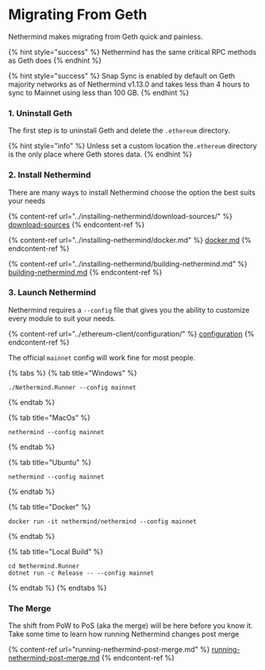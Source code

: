 # Migrating From Geth

Nethermind makes migrating from Geth quick and painless. &#x20;

{% hint style="success" %}
Nethermind has the same critical RPC methods as Geth does&#x20;
{% endhint %}

{% hint style="success" %}
Snap Sync is enabled by default on Geth majority networks as of Nethermind v1.13.0 and takes less than 4 hours to sync to Mainnet using less than 100 GB.&#x20;
{% endhint %}

### 1. Uninstall Geth

The first step is to uninstall Geth and delete the `.ethereum` directory.&#x20;

{% hint style="info" %}
Unless set a custom location the`.ethereum` directory is the only place where Geth stores data.&#x20;
{% endhint %}

### 2. Install Nethermind

There are many ways to install Nethermind choose the option the best suits your needs

{% content-ref url="../installing-nethermind/download-sources/" %}
[download-sources](../installing-nethermind/download-sources/)
{% endcontent-ref %}

{% content-ref url="../installing-nethermind/docker.md" %}
[docker.md](../installing-nethermind/docker.md)
{% endcontent-ref %}

{% content-ref url="../installing-nethermind/building-nethermind.md" %}
[building-nethermind.md](../installing-nethermind/building-nethermind.md)
{% endcontent-ref %}

### 3. Launch Nethermind

Nethermind requires a `--config` file that gives you the ability to customize every module to suit your needs.

{% content-ref url="../ethereum-client/configuration/" %}
[configuration](../ethereum-client/configuration/)
{% endcontent-ref %}

The official `mainnet` config will work fine for most people.&#x20;

{% tabs %}
{% tab title="Windows" %}
```
./Nethermind.Runner --config mainnet
```
{% endtab %}

{% tab title="MacOs" %}
```
nethermind --config mainnet
```
{% endtab %}

{% tab title="Ubuntu" %}
```
nethermind --config mainnet
```
{% endtab %}

{% tab title="Docker" %}
```
docker run -it nethermind/nethermind --config mainnet
```
{% endtab %}

{% tab title="Local Build" %}
```
cd Nethermind.Runner
dotnet run -c Release -- --config mainnet
```
{% endtab %}
{% endtabs %}

### The Merge

The shift from PoW to PoS (aka the merge) will be here before you know it. Take some time to learn how running Nethermind changes post merge

{% content-ref url="running-nethermind-post-merge.md" %}
[running-nethermind-post-merge.md](running-nethermind-post-merge.md)
{% endcontent-ref %}
